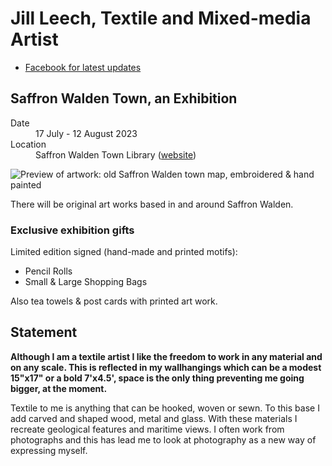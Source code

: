 # Jill Leech, Textile and Mixed-media Artist

- [Facebook for latest updates](https://www.facebook.com/jill.leech.textiles)

## Saffron Walden Town, an Exhibition

<dl>
  <dt>Date</dt>
  <dd>17 July - 12 August 2023</dd>
  <dt>Location</dt>
  <dd>Saffron Walden Town Library (<a href="https://saffronwalden.gov.uk/library/">website</a>)</dd>
</dl>

![Preview of artwork: old Saffron Walden town map, embroidered & hand painted](https://user-images.githubusercontent.com/70727/234217757-c9671b04-a14d-40f4-a672-9749658817c2.jpg)

There will be original art works based in and around Saffron Walden.

### Exclusive exhibition gifts 

Limited edition signed (hand-made and printed motifs):

- Pencil Rolls
- Small & Large Shopping Bags

Also tea towels & post cards with printed art work.

## Statement

**Although I am a textile artist I like the freedom to work in any material and on any scale. This is reflected in my wallhangings which can be a modest 15"x17" or a bold 7'x4.5', space is the only thing preventing me going bigger, at the moment.**

Textile to me is anything that can be hooked, woven or sewn. To this base I add carved and shaped wood, metal and glass.  With these materials I recreate geological features and maritime views. I often work from photographs and this has lead me to look at photography as a new way of expressing myself.
